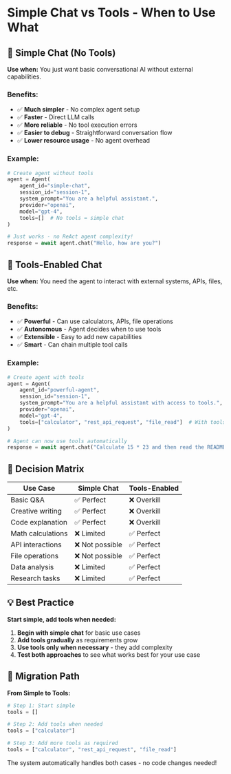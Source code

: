 # Simple Chat vs Tools - When to Use What

## 🚀 Simple Chat (No Tools)
**Use when:** You just want basic conversational AI without external capabilities.

### Benefits:
- ✅ **Much simpler** - No complex agent setup
- ✅ **Faster** - Direct LLM calls
- ✅ **More reliable** - No tool execution errors
- ✅ **Easier to debug** - Straightforward conversation flow
- ✅ **Lower resource usage** - No agent overhead

### Example:
```python
# Create agent without tools
agent = Agent(
    agent_id="simple-chat",
    session_id="session-1",
    system_prompt="You are a helpful assistant.",
    provider="openai",
    model="gpt-4",
    tools=[]  # No tools = simple chat
)

# Just works - no ReAct agent complexity!
response = await agent.chat("Hello, how are you?")
```

## 🔧 Tools-Enabled Chat
**Use when:** You need the agent to interact with external systems, APIs, files, etc.

### Benefits:
- ✅ **Powerful** - Can use calculators, APIs, file operations
- ✅ **Autonomous** - Agent decides when to use tools
- ✅ **Extensible** - Easy to add new capabilities
- ✅ **Smart** - Can chain multiple tool calls

### Example:
```python
# Create agent with tools
agent = Agent(
    agent_id="powerful-agent",
    session_id="session-1", 
    system_prompt="You are a helpful assistant with access to tools.",
    provider="openai",
    model="gpt-4",
    tools=["calculator", "rest_api_request", "file_read"]  # With tools
)

# Agent can now use tools automatically
response = await agent.chat("Calculate 15 * 23 and then read the README file")
```

## 🎯 Decision Matrix

| Use Case | Simple Chat | Tools-Enabled |
|----------|-------------|---------------|
| Basic Q&A | ✅ Perfect | ❌ Overkill |
| Creative writing | ✅ Perfect | ❌ Overkill |
| Code explanation | ✅ Perfect | ❌ Overkill |
| Math calculations | ❌ Limited | ✅ Perfect |
| API interactions | ❌ Not possible | ✅ Perfect |
| File operations | ❌ Not possible | ✅ Perfect |
| Data analysis | ❌ Limited | ✅ Perfect |
| Research tasks | ❌ Limited | ✅ Perfect |

## 💡 Best Practice

**Start simple, add tools when needed:**

1. **Begin with simple chat** for basic use cases
2. **Add tools gradually** as requirements grow
3. **Use tools only when necessary** - they add complexity
4. **Test both approaches** to see what works best for your use case

## 🔄 Migration Path

**From Simple to Tools:**
```python
# Step 1: Start simple
tools = []

# Step 2: Add tools when needed
tools = ["calculator"]

# Step 3: Add more tools as required
tools = ["calculator", "rest_api_request", "file_read"]
```

The system automatically handles both cases - no code changes needed!
